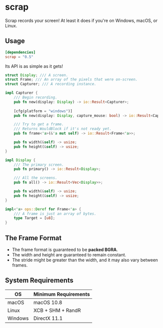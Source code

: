 # scrap

Scrap records your screen! At least it does if you're on Windows, macOS, or Linux.

## Usage

```toml
[dependencies]
scrap = "0.5"
```

Its API is as simple as it gets!

```rust
struct Display; /// A screen.
struct Frame; /// An array of the pixels that were on-screen.
struct Capturer; /// A recording instance.

impl Capturer {
    /// Begin recording.
    pub fn new(display: Display) -> io::Result<Capturer>;
    
    [cfg(platform = "windows")]
    pub fn new(display: Display, capture_mouse: bool) -> io::Result<Capturer>;

    /// Try to get a frame.
    /// Returns WouldBlock if it's not ready yet.
    pub fn frame<'a>(&'a mut self) -> io::Result<Frame<'a>>;

    pub fn width(&self) -> usize;
    pub fn height(&self) -> usize;
}

impl Display {
    /// The primary screen.
    pub fn primary() -> io::Result<Display>;

    /// All the screens.
    pub fn all() -> io::Result<Vec<Display>>;

    pub fn width(&self) -> usize;
    pub fn height(&self) -> usize;
}

impl<'a> ops::Deref for Frame<'a> {
    /// A frame is just an array of bytes.
    type Target = [u8];
}
```

## The Frame Format

- The frame format is guaranteed to be **packed BGRA**.
- The width and height are guaranteed to remain constant.
- The stride might be greater than the width, and it may also vary between frames.

## System Requirements

OS      | Minimum Requirements
--------|---------------------
macOS   | macOS 10.8
Linux   | XCB + SHM + RandR
Windows | DirectX 11.1
